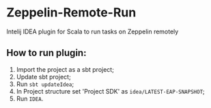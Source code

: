 # Zeppelin-Remote-Run
Intelij IDEA plugin for Scala to run tasks on Zeppelin remotely

## How to run plugin:

1. Import the project as a sbt project;
2. Update sbt project;
3. Run `sbt updateIdea`;
4. In Project structure set 'Project SDK' as `idea/LATEST-EAP-SNAPSHOT`;
5. Run `IDEA`.
